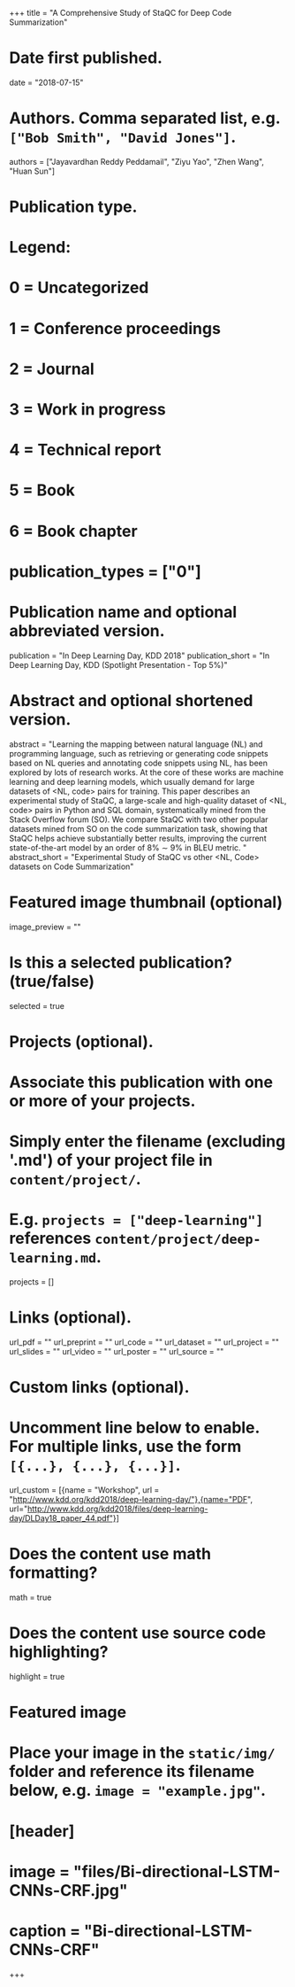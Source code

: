 +++
title = "A Comprehensive Study of StaQC for Deep Code Summarization"

# Date first published.
date = "2018-07-15"

# Authors. Comma separated list, e.g. `["Bob Smith", "David Jones"]`.
authors = ["Jayavardhan Reddy Peddamail", "Ziyu Yao", "Zhen Wang", "Huan Sun"]

# Publication type.
# Legend:
# 0 = Uncategorized
# 1 = Conference proceedings
# 2 = Journal
# 3 = Work in progress
# 4 = Technical report
# 5 = Book
# 6 = Book chapter
# publication_types = ["0"]

# Publication name and optional abbreviated version.
publication = "In Deep Learning Day, KDD 2018"
publication_short = "In Deep Learning Day, KDD (Spotlight Presentation - Top 5%)"

# Abstract and optional shortened version.
abstract = "Learning the mapping between natural language (NL) and programming language, such as retrieving or generating code snippets based on NL queries and annotating code snippets using NL, has been explored by lots of research works. At the core of these works are machine learning and deep learning models, which usually demand for large datasets of <NL, code> pairs for training. This paper describes an experimental study of StaQC, a large-scale and high-quality dataset of <NL, code> pairs in Python and SQL domain, systematically mined from the Stack Overflow forum (SO). We compare StaQC with two other popular datasets mined from SO on the code summarization task, showing that StaQC helps achieve substantially better results, improving the current state-of-the-art model by an order of 8% ∼ 9% in BLEU metric. "
abstract_short = "Experimental Study of StaQC vs other <NL, Code> datasets on Code Summarization"

# Featured image thumbnail (optional)
image_preview = ""

# Is this a selected publication? (true/false)
selected = true

# Projects (optional).
#   Associate this publication with one or more of your projects.
#   Simply enter the filename (excluding '.md') of your project file in `content/project/`.
#   E.g. `projects = ["deep-learning"]` references `content/project/deep-learning.md`.
projects = []

# Links (optional).
url_pdf = ""
url_preprint = ""
url_code = ""
url_dataset = ""
url_project = ""
url_slides = ""
url_video = ""
url_poster = ""
url_source = ""

# Custom links (optional).
#   Uncomment line below to enable. For multiple links, use the form `[{...}, {...}, {...}]`.
url_custom = [{name = "Workshop", url = "http://www.kdd.org/kdd2018/deep-learning-day/"},{name="PDF", url="http://www.kdd.org/kdd2018/files/deep-learning-day/DLDay18_paper_44.pdf"}]

# Does the content use math formatting?
math = true

# Does the content use source code highlighting?
highlight = true

# Featured image
# Place your image in the `static/img/` folder and reference its filename below, e.g. `image = "example.jpg"`.
# [header]
# image = "files/Bi-directional-LSTM-CNNs-CRF.jpg"
# caption = "Bi-directional-LSTM-CNNs-CRF"

+++
